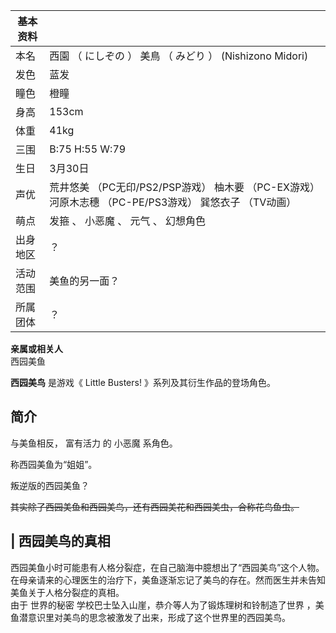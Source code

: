 |  **基本资料**  ||
|---|---|
|本名  |  西園  （  にしぞの  ）  美鳥  （  みどり  ）  (Nishizono Midori)   |
|发色  |  蓝发   |
|瞳色  |  橙瞳   |
|身高  |  153cm   |
|体重  |  41kg   |
|三围  |  B:75 H:55 W:79   |
|生日  |  3月30日   |
|声优  |  荒井悠美  （PC无印/PS2/PSP游戏）  柚木要  （PC-EX游戏）  河原木志穗  （PC-PE/PS3游戏）  巽悠衣子  （TV动画）   |
|萌点  |  发箍  、  小恶魔  、  元气  、  幻想角色   |
|出身地区  |  ？   |
|活动范围  |  美鱼的另一面？   |
|所属团体  |  ？   |
**亲属或相关人**  
西园美鱼  
  
**西园美鸟** 是游戏《  Little Busters!  》系列及其衍生作品的登场角色。

##  简介

与美鱼相反，  富有活力  的  小恶魔  系角色。

称西园美鱼为“姐姐”。

叛逆版的西园美鱼？

~~其实除了西园美鱼和西园美鸟，还有西园美花和西园美虫，合称花鸟鱼虫。~~

|  西园美鸟的真相  
---  
西园美鱼小时可能患有人格分裂症，在自己脑海中臆想出了“西园美鸟”这个人物。 </br>
在母亲请来的心理医生的治疗下，美鱼逐渐忘记了美鸟的存在。然而医生并未告知美鱼关于人格分裂症的真相。 </br> 由于  世界的秘密
学校巴士坠入山崖，恭介等人为了锻炼理树和铃制造了世界  ，美鱼潜意识里对美鸟的思念被激发了出来，形成了这个世界里的西园美鸟。 </br>  
  
  

